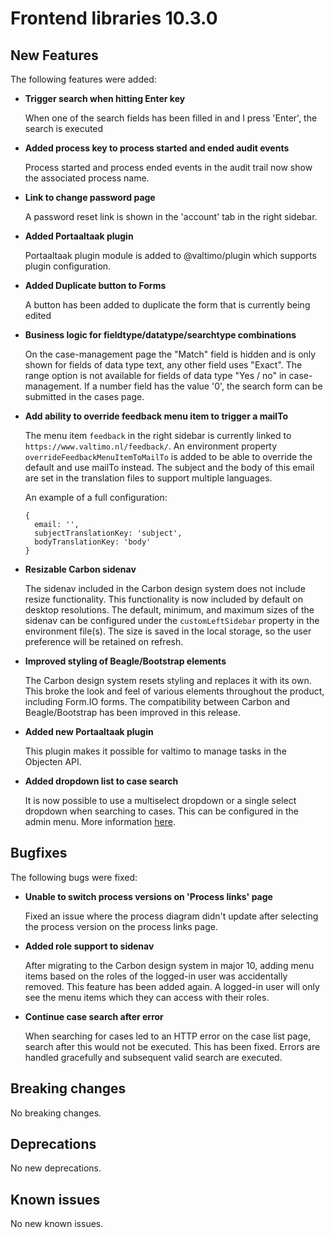 # Frontend libraries 10.3.0

## New Features

The following features were added:

* **Trigger search when hitting Enter key**

  When one of the search fields has been filled in and I press 'Enter', the search is executed

* **Added process key to process started and ended audit events**

  Process started and process ended events in the audit trail now show the associated process name.

* **Link to change password page**

  A password reset link is shown in the 'account' tab in the right sidebar.

* **Added Portaaltaak plugin**

  Portaaltaak plugin module is added to @valtimo/plugin which supports plugin configuration.

* **Added Duplicate button to Forms**

  A button has been added to duplicate the form that is currently being edited

* **Business logic for fieldtype/datatype/searchtype combinations**

  On the case-management page the "Match" field is hidden and is only shown for fields of data type text, any other field uses "Exact". 
  The range option is not available for fields of data type "Yes / no" in case-management.
  If a number field has the value '0', the search form can be submitted in the cases page.

* **Add ability to override feedback menu item to trigger a mailTo**

  The menu item `feedback` in the right sidebar is currently linked to `https://www.valtimo.nl/feedback/`. 
  An environment property `overrideFeedbackMenuItemToMailTo` is added to be able to override the default and use mailTo instead.
  The subject and the body of this email are set in the translation files to support multiple languages.

  An example of a full configuration:
  ``` 
  {
    email: '',
    subjectTranslationKey: 'subject',
    bodyTranslationKey: 'body'
  }
  ```

* **Resizable Carbon sidenav**

  The sidenav included in the Carbon design system does not include resize functionality. This functionality is now
  included by default on desktop resolutions. The default, minimum, and maximum sizes of the sidenav can be configured
  under the `customLeftSidebar` property in the environment file(s). The size is saved in the local storage, so the user
  preference will be retained on refresh.

* **Improved styling of Beagle/Bootstrap elements**

  The Carbon design system resets styling and replaces it with its own. This broke the look and feel of various elements
  throughout the product, including Form.IO forms. The compatibility between Carbon and Beagle/Bootstrap has been
  improved in this release.

* **Added new Portaaltaak plugin**

  This plugin makes it possible for valtimo to manage tasks in the Objecten API.

* **Added dropdown list to case search**

  It is now possible to use a multiselect dropdown or a single select dropdown when searching to cases. This can be
  configured in the admin menu. More information [here](../../../using-valtimo/document/configuring-search-fields.md).

## Bugfixes

The following bugs were fixed:

* **Unable to switch process versions on 'Process links' page**

  Fixed an issue where the process diagram didn't update after selecting the process version on the process links page.

* **Added role support to sidenav**

  After migrating to the Carbon design system in major 10, adding menu items based on the roles of the logged-in user
  was accidentally removed. This feature has been added again. A logged-in user will only see the menu items which they
  can access with their roles.

* **Continue case search after error**

  When searching for cases led to an HTTP error on the case list page, search after this would not be executed.
  This has been fixed. Errors are handled gracefully and subsequent valid search are executed.

## Breaking changes

No breaking changes.

## Deprecations

No new deprecations.

## Known issues

No new known issues.
